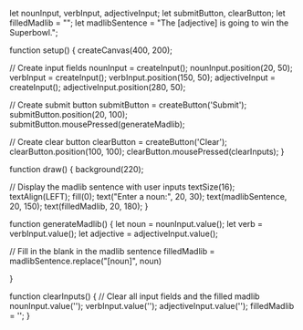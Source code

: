 let nounInput, verbInput, adjectiveInput;
let submitButton, clearButton;
let filledMadlib = "";
let madlibSentence = "The [adjective] is going to win the Superbowl.";

function setup() {
  createCanvas(400, 200);
  
  // Create input fields
  nounInput = createInput();
  nounInput.position(20, 50);
  verbInput = createInput();
  verbInput.position(150, 50);
  adjectiveInput = createInput();
  adjectiveInput.position(280, 50);

  // Create submit button
  submitButton = createButton('Submit');
  submitButton.position(20, 100);
  submitButton.mousePressed(generateMadlib);

  // Create clear button
  clearButton = createButton('Clear');
  clearButton.position(100, 100);
  clearButton.mousePressed(clearInputs);
}

function draw() {
  background(220);

  // Display the madlib sentence with user inputs
  textSize(16);
  textAlign(LEFT);
  fill(0);
  text("Enter a noun:", 20, 30);
  text(madlibSentence, 20, 150);
  text(filledMadlib, 20, 180);
}

function generateMadlib() {
  let noun = nounInput.value();
  let verb = verbInput.value();
  let adjective = adjectiveInput.value();

  // Fill in the blank in the madlib sentence
  filledMadlib = madlibSentence.replace("[noun]", noun)
                               
}

function clearInputs() {
  // Clear all input fields and the filled madlib
  nounInput.value('');
  verbInput.value('');
  adjectiveInput.value('');
  filledMadlib = '';
}

